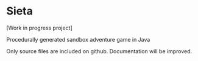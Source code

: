 # Sieta
[Work in progress project]

Procedurally generated sandbox adventure game in Java

Only source files are included on github. Documentation will be improved.
